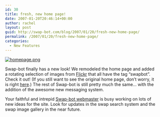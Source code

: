 ```yaml
---
id: 30
title: fresh, new home page!
date: 2007-01-20T20:46:14+00:00
author: rachel
layout: post
guid: http://swap-bot.com/blog/2007/01/20/fresh-new-home-page/
permalink: /2007/01/20/fresh-new-home-page/
categories:
  - New Features
---
```

[<img alt="homepage.png" id="image29" src="http://swap-bot.com/blog/wp-content/uploads/2007/01/homepage.png" />](http://www.swap-bot.com/ "swap-bot")

Swap-bot finally has a new look! We remodeled the home page and added a rotating selection of images from [Flickr](http://www.flickr.com) that all have the tag &#8220;swapbot&#8221;. Check it out! (If you still want to see the original home page, don&#8217;t worry, it is right [here](http://www.swap-bot.com/info.php).) The rest of Swap-bot is still pretty much the same&#8230; with the addition of the awesome new messaging system.

Your faithful and intrepid [Swap-bot webmaster](http://www.eightfivethree.com/) is busy working on lots of new ideas for the site. Look for updates in the swap search system and the swap image gallery in the near future.